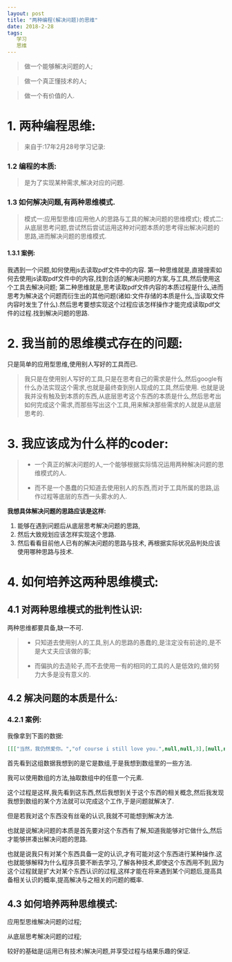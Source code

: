 ```yaml
---
layout: post
title: "两种编程(解决问题)的思维"
date: 2018-2-28
tags:
   学习
   思维
---
```


> 做一个能够解决问题的人;

> 做一个真正懂技术的人;

> 做一个有价值的人.

# 1. 两种编程思维:
> 来自于:17年2月28号学习记录:

### 1.2 编程的本质:

> 是为了实现某种需求,解决对应的问题.

### 1.3 如何解决问题,有两种思维模式.

> 模式一:应用型思维(应用他人的思路与工具的解决问题的思维模式);
> 模式二:从底层思考问题,尝试然后尝试运用这种对问题本质的思考得出解决问题的思路,进而解决问题的思维模式.

#### 1.3.1 案例:

我遇到一个问题,如何使用js去读取pdf文件中的内容.
第一种思维就是,直接搜索如何去使用js读取pdf文件中的内容,找到合适的解决问题的方案,与工具,然后使用这个工具去解决问题;
第二种思维就是,思考读取pdf文件内容的本质过程是什么,进而思考为解决这个问题而衍生出的其他问题(诸如:文件存储的本质是什么,当读取文件内容时发生了什么).然后思考要想实现这个过程应该怎样操作才能完成读取pdf文件的过程.找到解决问题的思路.

# 2. 我当前的思维模式存在的问题:

只是简单的应用型思维,使用别人写好的工具而已.

> 我只是在使用别人写好的工具,只是在思考自己的需求是什么,然后google有什么办法实现这个需求,也就是最终查到别人现成的工具,然后使用.
> 也就是说我并没有触及到本质的东西,从底层思考这个东西的本质是什么,然后思考出如何完成这个需求,而那些写出这个工具,用来解决那些需求的人就是从底层思考的.

# 3. 我应该成为什么样的coder:

> - 一个真正的解决问题的人,一个能够根据实际情况运用两种解决问题的思维模式的人.
>
>
> - 而不是一个愚蠢的只知道去使用别人的东西,而对于工具所属的思路,运作过程等底层的东西一头雾水的人.

**我想具体解决问题的思路应该是这样:**

1. 能够在遇到问题后从底层思考解决问题的思路,
2. 然后大致规划应该怎样实现这个思路.
3. 然后看看目前他人已有的解决问题的思路与技术,
   再根据实际状况品判处应该使用哪种思路与技术.

# 4. 如何培养这两种思维模式:

## 4.1 对两种思维模式的批判性认识:

两种思维都要具备,缺一不可.

> - 只知道去使用别人的工具,别人的思路的愚蠢的,是注定没有前途的,是不是大丈夫应该做的事;
>
>
> - 而偏执的去造轮子,而不去使用一有的相同的工具的人是低效的,做的努力大多是没有意义的.

## 4.2 解决问题的本质是什么:

### 4.2.1 案例:

我像拿到下面的数据:

```json
[[["当然，我仍然爱你。","of course i still love you.",null,null,3],[null,null,"Dāngrán, wǒ réngrán ài nǐ."]],null,"en",null,null,[["of course i still love you.",null,[["当然，我仍然爱你。",0,true,false],["当然，我依然爱你。",0,true,false]],[[0,27]],"of course i still love you.",0,0]],1,null,[["en"],null,[1],["en"]]]
```

首先看到这组数据我想到的是它是数组,于是我想到数组里的一些方法.

我可以使用数组的方法,抽取数组中的任意一个元素.

这个过程是这样,我先看到这东西,然后我想到关于这个东西的相关概念,然后我发现我想到数组的某个方法就可以完成这个工作,于是问题就解决了.

但是若我对这个东西没有丝毫的认识,我就不可能想到解决方法.

也就是说解决问题的本质是首先要对这个东西有了解,知道我能够对它做什么,然后才能够拼凑出解决问题的思路.

也就是说我只有对某个东西具备一定的认识,才有可能对这个东西进行某种操作.这也就能够解释为什么程序员要不断去学习,了解各种技术,即使这个东西用不到,因为这个过程就是扩大对某个东西认识的过程,这样才能在将来遇到某个问题后,提高具备相关认识的概率,提高解决与之相关的问题的概率.

## 4.3 如何培养两种思维模式:

应用型思维解决问题的过程;

从底层思考解决问题的过程;

较好的基础是(运用已有技术)解决问题,并享受过程与结果乐趣的保证.
